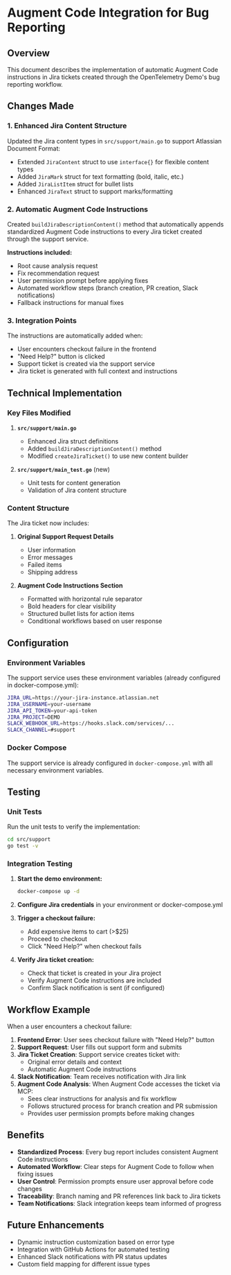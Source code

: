 # Augment Code Integration for Bug Reporting

## Overview

This document describes the implementation of automatic Augment Code instructions in Jira tickets created through the OpenTelemetry Demo's bug reporting workflow.

## Changes Made

### 1. Enhanced Jira Content Structure

Updated the Jira content types in `src/support/main.go` to support Atlassian Document Format:

- Extended `JiraContent` struct to use `interface{}` for flexible content types
- Added `JiraMark` struct for text formatting (bold, italic, etc.)
- Added `JiraListItem` struct for bullet lists
- Enhanced `JiraText` struct to support marks/formatting

### 2. Automatic Augment Code Instructions

Created `buildJiraDescriptionContent()` method that automatically appends standardized Augment Code instructions to every Jira ticket created through the support service.

**Instructions included:**
- Root cause analysis request
- Fix recommendation request  
- User permission prompt before applying fixes
- Automated workflow steps (branch creation, PR creation, Slack notifications)
- Fallback instructions for manual fixes

### 3. Integration Points

The instructions are automatically added when:
- User encounters checkout failure in the frontend
- "Need Help?" button is clicked
- Support ticket is created via the support service
- Jira ticket is generated with full context and instructions

## Technical Implementation

### Key Files Modified

1. **`src/support/main.go`**
   - Enhanced Jira struct definitions
   - Added `buildJiraDescriptionContent()` method
   - Modified `createJiraTicket()` to use new content builder

2. **`src/support/main_test.go`** (new)
   - Unit tests for content generation
   - Validation of Jira content structure

### Content Structure

The Jira ticket now includes:

1. **Original Support Request Details**
   - User information
   - Error messages
   - Failed items
   - Shipping address

2. **Augment Code Instructions Section**
   - Formatted with horizontal rule separator
   - Bold headers for clear visibility
   - Structured bullet lists for action items
   - Conditional workflows based on user response

## Configuration

### Environment Variables

The support service uses these environment variables (already configured in docker-compose.yml):

```bash
JIRA_URL=https://your-jira-instance.atlassian.net
JIRA_USERNAME=your-username
JIRA_API_TOKEN=your-api-token
JIRA_PROJECT=DEMO
SLACK_WEBHOOK_URL=https://hooks.slack.com/services/...
SLACK_CHANNEL=#support
```

### Docker Compose

The support service is already configured in `docker-compose.yml` with all necessary environment variables.

## Testing

### Unit Tests

Run the unit tests to verify the implementation:

```bash
cd src/support
go test -v
```

### Integration Testing

1. **Start the demo environment:**
   ```bash
   docker-compose up -d
   ```

2. **Configure Jira credentials** in your environment or docker-compose.yml

3. **Trigger a checkout failure:**
   - Add expensive items to cart (>$25)
   - Proceed to checkout
   - Click "Need Help?" when checkout fails

4. **Verify Jira ticket creation:**
   - Check that ticket is created in your Jira project
   - Verify Augment Code instructions are included
   - Confirm Slack notification is sent (if configured)

## Workflow Example

When a user encounters a checkout failure:

1. **Frontend Error**: User sees checkout failure with "Need Help?" button
2. **Support Request**: User fills out support form and submits
3. **Jira Ticket Creation**: Support service creates ticket with:
   - Original error details and context
   - Automatic Augment Code instructions
4. **Slack Notification**: Team receives notification with Jira link
5. **Augment Code Analysis**: When Augment Code accesses the ticket via MCP:
   - Sees clear instructions for analysis and fix workflow
   - Follows structured process for branch creation and PR submission
   - Provides user permission prompts before making changes

## Benefits

- **Standardized Process**: Every bug report includes consistent Augment Code instructions
- **Automated Workflow**: Clear steps for Augment Code to follow when fixing issues
- **User Control**: Permission prompts ensure user approval before code changes
- **Traceability**: Branch naming and PR references link back to Jira tickets
- **Team Notifications**: Slack integration keeps team informed of progress

## Future Enhancements

- Dynamic instruction customization based on error type
- Integration with GitHub Actions for automated testing
- Enhanced Slack notifications with PR status updates
- Custom field mapping for different issue types
